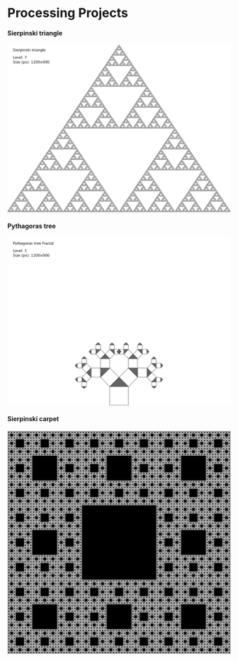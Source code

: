 # Processing Projects

#### Sierpinski triangle
![SierpinskiTriangleImage](SierpinskiTriangle/SierpinskiTriangle.png)

#### Pythagoras tree
![PythagorasTreeImage](PythagorasTree/PythagorasTree.png)

#### Sierpinski carpet
![SierpinskiCarpetImage](SierpinskiCarpet/SierpinskiCarpet_Level6_2187x2187.png)
